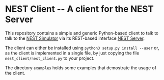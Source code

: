 # NEST Client -- A client for the NEST Server

This repository contains a simple and generic Python-based client to
talk to talk to the [NEST Simulator](http://nest-simulator.org) via
its REST-based interface [NEST
Server](https://nest-simulator.readthedocs.io/en/latest/connect_nest/nest_server.html).

The client can either be installed using `python3 setup.py install
--user` or, as the client is implemented in a single file, by just
copying the file `nest_client/nest_client.py` to your project.

The directory `examples` holds some examples that demostrate the
usage of the client.
